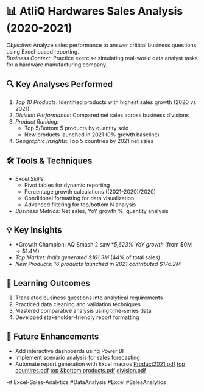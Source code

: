 # 📊 AtliQ Hardwares Sales Analysis (2020-2021)

*Objective*: Analyze sales performance to answer critical business questions using Excel-based reporting.  
*Business Context*: Practice exercise simulating real-world data analyst tasks for a hardware manufacturing company.

## 🔍 Key Analyses Performed
1. *Top 10 Products*: Identified products with highest sales growth (2020 vs 2021)
2. *Division Performance*: Compared net sales across business divisions
3. *Product Ranking*:  
   - Top 5/Bottom 5 products by quantity sold  
   - New products launched in 2021 (0% growth baseline)
4. *Geographic Insights*: Top 5 countries by 2021 net sales

## 🛠️ Tools & Techniques
- *Excel Skills*:  
  - Pivot tables for dynamic reporting  
  - Percentage growth calculations ((2021-2020)/2020)  
  - Conditional formatting for data visualization  
  - Advanced filtering for top/bottom N analysis
- *Business Metrics*: Net sales, YoY growth %, quantity analysis


## 💡 Key Insights
- *Growth Champion: AQ Smash 2 saw **5,623% YoY growth* (from $0M → $1.4M)
- *Top Market: India generated *$161.3M** (44% of total sales)
- *New Products: 16 products launched in 2021 contributed *$176.2M**

## 🎯 Learning Outcomes
1. Translated business questions into analytical requirements
2. Practiced data cleaning and validation techniques
3. Mastered comparative analysis using time-series data
4. Developed stakeholder-friendly report formatting

## 🚀 Future Enhancements
- Add interactive dashboards using Power BI
- Implement scenario analysis for sales forecasting
- Automate report generation with Excel macros
 [Product2021.pdf](https://github.com/user-attachments/files/19262280/Product2021.pdf)
[top countires.pdf](https://github.com/user-attachments/files/19262278/top.countires.pdf)
[top &bottom products.pdf](https://github.com/user-attachments/files/19262277/top.bottom.products.pdf)
[division.pdf](https://github.com/user-attachments/files/19262275/division.pdf)


-# Excel-Sales-Analytics #DataAnalysis #Excel #SalesAnalytics
